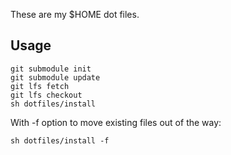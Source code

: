 These are my $HOME dot files.

Usage
-----
```
git submodule init
git submodule update
git lfs fetch
git lfs checkout
sh dotfiles/install
```

With -f option to move existing files out of the way:
```
sh dotfiles/install -f
```
